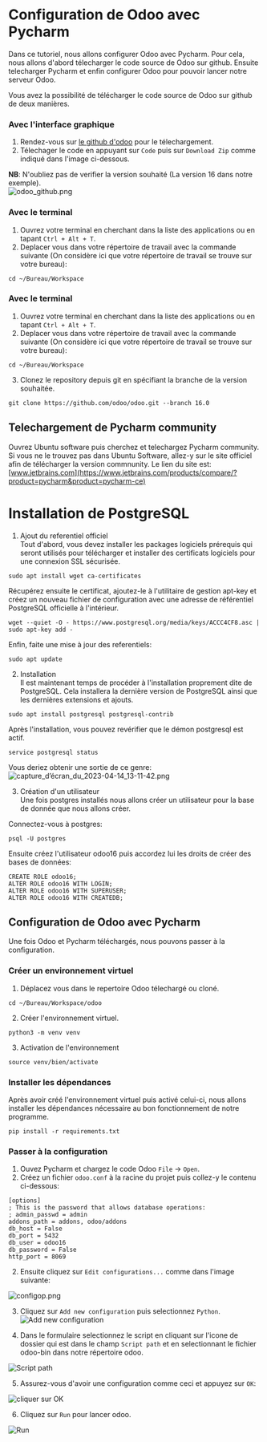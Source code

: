 # Configuration de Odoo avec Pycharm
Dans ce tutoriel, nous allons configurer Odoo avec Pycharm. Pour cela, nous allons d'abord télecharger le code source de Odoo sur github. Ensuite telecharger Pycharm et enfin configurer Odoo pour pouvoir lancer notre serveur Odoo.

Vous avez la possibilité de télécharger le code source de Odoo sur github de deux manières.

### Avec l'interface graphique
1. Rendez-vous sur [le github d'odoo](https://github.com/odoo/odoo) pour le télechargement.
2. Télechager le code en appuyant sur `Code` puis sur `Download Zip` comme indiqué dans l'image ci-dessous. 

**NB**: N'oubliez pas de verifier la version souhaité (La version 16 dans notre exemple).  
![odoo_github.png](./linux0.png)

### Avec le terminal    
1. Ouvrez votre terminal en cherchant dans la liste des applications ou en tapant `Ctrl + Alt + T`.    
2. Deplacer vous dans votre répertoire de travail avec la commande suivante (On considère ici que votre répertoire de travail se trouve sur votre bureau):    
```
cd ~/Bureau/Workspace
```  
### Avec le terminal  
1. Ouvrez votre terminal en cherchant dans la liste des applications ou en tapant `Ctrl + Alt + T`.  
2. Deplacer vous dans votre répertoire de travail avec la commande suivante (On considère ici que votre répertoire de travail se trouve sur votre bureau):  
```
cd ~/Bureau/Workspace
```  
3. Clonez le repository depuis git en spécifiant la branche de la version souhaitée.  
```
git clone https://github.com/odoo/odoo.git --branch 16.0
```  

## Telechargement de Pycharm community  
Ouvrez Ubuntu software puis cherchez et telechargez Pycharm community.  
Si vous ne le trouvez pas dans Ubuntu Software, allez-y sur le site officiel afin de télécharger la version commnunity. Le lien du site est:   
[www.jetbrains.com](https://www.jetbrains.com/products/compare/?product=pycharm&product=pycharm-ce)  
# Installation de PostgreSQL  

1. Ajout du referentiel officiel  
Tout d'abord, vous devez installer les packages logiciels prérequis qui seront utilisés pour télécharger et installer des certificats logiciels pour une connexion   SSL sécurisée.  
```
sudo apt install wget ca-certificates
```  

Récupérez ensuite le certificat, ajoutez-le à l'utilitaire de gestion apt-key et créez un nouveau fichier de configuration avec une adresse de référentiel   PostgreSQL officielle à l'intérieur.  
```
wget --quiet -O - https://www.postgresql.org/media/keys/ACCC4CF8.asc | sudo apt-key add -
```  

Enfin, faite une mise à jour des referentiels:  
```
sudo apt update
```  

2. Installation  
Il est maintenant temps de procéder à l'installation proprement dite de PostgreSQL. Cela installera la dernière version de PostgreSQL ainsi que les dernières   extensions et ajouts.  
```
sudo apt install postgresql postgresql-contrib
```  

Après l'installation, vous pouvez revérifier que le démon postgresql est actif.  
```
service postgresql status
```  

Vous deriez obtenir une sortie de ce genre:  
![capture_d’écran_du_2023-04-14_13-11-42.png](./linux1.png)  

3. Création d'un utilisateur  
Une fois postgres installés nous allons créer un utilisateur pour la base de donnée que nous allons créer.  

Connectez-vous à postgres:  
```
psql -U postgres
```  
Ensuite créez l'utilisateur odoo16 puis accordez lui les droits de créer des bases de données:  
```
CREATE ROLE odoo16;
ALTER ROLE odoo16 WITH LOGIN;
ALTER ROLE odoo16 WITH SUPERUSER;
ALTER ROLE odoo16 WITH CREATEDB;
```  

## Configuration de Odoo avec Pycharm  
Une fois Odoo et Pycharm téléchargés, nous pouvons passer à la configuration.  

### Créer un environnement virtuel  
1. Déplacez vous dans le repertoire Odoo télechargé ou cloné.  
```
cd ~/Bureau/Workspace/odoo
```  
2. Créer l'environnement virtuel.
```
python3 -m venv venv
```  
3. Activation de l'environnement  
```
source venv/bien/activate
```  

### Installer les dépendances  
Après avoir créé l'environnement virtuel puis activé celui-ci, nous allons installer les dépendances nécessaire au bon fonctionnement de notre programme.  
```
pip install -r requirements.txt
```  

### Passer à la configuration  
1. Ouvez Pycharm et chargez le code Odoo `File` -> `Open`.  
2. Créez un fichier `odoo.conf` à la racine du projet puis collez-y le contenu ci-dessous:  
```
[options]
; This is the password that allows database operations:
; admin_passwd = admin
addons_path = addons, odoo/addons
db_host = False
db_port = 5432
db_user = odoo16
db_password = False
http_port = 8069
```  
2. Ensuite cliquez sur `Edit configurations...` comme dans l'image suivante:  

![configop.png](./linux2.png)  

3. Cliquez sur `Add new configuration` puis selectionnez `Python`.  
![Add new configuration](./linux3.png)  

4. Dans le formulaire selectionnez le script en cliquant sur l'icone de dossier qui est dans le champ `Script path` et en selectionnant le fichier odoo-bin dans   notre répertoire odoo.  

![Script path](./linux4.png)  

5. Assurez-vous d'avoir une configuration comme ceci et appuyez sur `OK`:  

![cliquer sur OK](./linux5.png)  

6. Cliquez sur `Run`	 pour lancer odoo.  

![Run](./linux6.png)  
